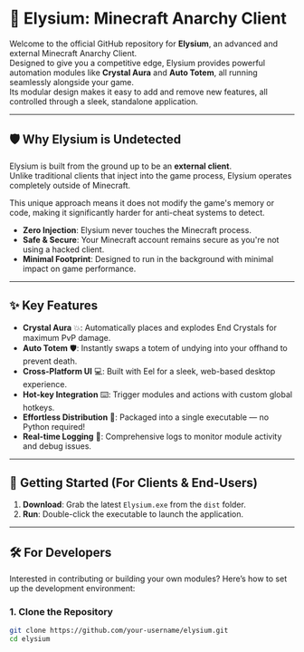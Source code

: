 # 🤖 Elysium: Minecraft Anarchy Client

Welcome to the official GitHub repository for **Elysium**, an advanced and external Minecraft Anarchy Client.  
Designed to give you a competitive edge, Elysium provides powerful automation modules like **Crystal Aura** and **Auto Totem**, all running seamlessly alongside your game.  
Its modular design makes it easy to add and remove new features, all controlled through a sleek, standalone application.

---

## 🛡️ Why Elysium is Undetected
Elysium is built from the ground up to be an **external client**.  
Unlike traditional clients that inject into the game process, Elysium operates completely outside of Minecraft.  

This unique approach means it does not modify the game's memory or code, making it significantly harder for anti-cheat systems to detect.

- **Zero Injection**: Elysium never touches the Minecraft process.  
- **Safe & Secure**: Your Minecraft account remains secure as you're not using a hacked client.  
- **Minimal Footprint**: Designed to run in the background with minimal impact on game performance.  

---

## ✨ Key Features
- **Crystal Aura** 💥: Automatically places and explodes End Crystals for maximum PvP damage.  
- **Auto Totem** 🛡️: Instantly swaps a totem of undying into your offhand to prevent death.  
- **Cross-Platform UI** 💻: Built with Eel for a sleek, web-based desktop experience.  
- **Hot-key Integration** ⌨️: Trigger modules and actions with custom global hotkeys.  
- **Effortless Distribution** 🚀: Packaged into a single executable — no Python required!  
- **Real-time Logging** 📝: Comprehensive logs to monitor module activity and debug issues.  

---

## 🚀 Getting Started (For Clients & End-Users)

1. **Download**: Grab the latest `Elysium.exe` from the `dist` folder.  
2. **Run**: Double-click the executable to launch the application.  

---

## 🛠️ For Developers

Interested in contributing or building your own modules? Here’s how to set up the development environment:

### 1. Clone the Repository
```bash
git clone https://github.com/your-username/elysium.git
cd elysium

